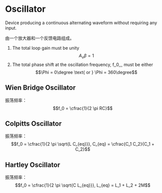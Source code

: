 # Oscillator

Device producing a continuous alternating waveform without requiring any input.

由一个放大器和一个反馈电路组成。

1. The total loop gain must be unity $$A_v \beta = 1$$
2. The total phase shift at the oscillation frequency, f,,0,,, must be either $$\Phi = 0\degree \text{ or } \Phi = 360\degree$$

## Wien Bridge Oscillator

振荡频率：$$f_0 = \cfrac{1}{2 \pi RC}$$

## Colpitts Oscillator

振荡频率：$$f_0 = \cfrac{1}{2 \pi \sqrt{L C_{eq}}}, C_{eq} = \cfrac{C_1 C_2}{C_1 + C_2}$$

## Hartley Oscillator

振荡频率：$$f_0 = \cfrac{1}{2 \pi \sqrt{C L_{eq}}}, L_{eq} = L_1 + L_2 + 2M$$


